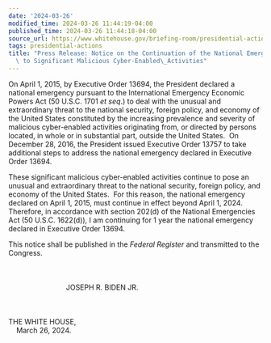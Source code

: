 ```yaml
---
date: '2024-03-26'
modified_time: 2024-03-26 11:44:19-04:00
published_time: 2024-03-26 11:44:18-04:00
source_url: https://www.whitehouse.gov/briefing-room/presidential-actions/2024/03/26/press-release-notice-on-the-continuation-of-the-national-emergency-with-respect-to-significant-malicious-cyber-enabled-activities/
tags: presidential-actions
title: "Press Release: Notice on the Continuation of the National Emergency With Respect\
  \ to Significant Malicious Cyber-Enabled\_Activities"
---
```

 
On April 1, 2015, by Executive Order 13694, the President declared a
national emergency pursuant to the International Emergency Economic
Powers Act (50 U.S.C. 1701 *et seq*.) to deal with the unusual and
extraordinary threat to the national security, foreign policy, and
economy of the United States constituted by the increasing prevalence
and severity of malicious cyber-enabled activities originating from, or
directed by persons located, in whole or in substantial part, outside
the United States.  On December 28, 2016, the President issued Executive
Order 13757 to take additional steps to address the national emergency
declared in Executive Order 13694.  
  
These significant malicious cyber-enabled activities continue to pose an
unusual and extraordinary threat to the national security, foreign
policy, and economy of the United States.  For this reason, the national
emergency declared on April 1, 2015, must continue in effect beyond
April 1, 2024.  Therefore, in accordance with section 202(d) of the
National Emergencies Act (50 U.S.C. 1622(d)), I am continuing for 1 year
the national emergency declared in Executive Order 13694.  
  
This notice shall be published in the *Federal Register* and transmitted
to the Congress.  
   
   
   
                             JOSEPH R. BIDEN JR.  
   
   
   
THE WHITE HOUSE,  
    March 26, 2024.
